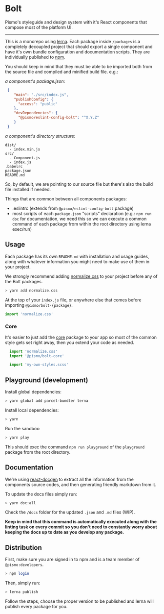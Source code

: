# Bolt
Pismo's styleguide and design system with it's React components that compose most of the platform UI.

---

This is a monorepo using [lerna](https://lernajs.io/). Each package inside `/packages` is a completely decoupled project that should export a single component and have it's own bundle configuration and documentation scripts. They are individually published to [npm](https://www.npmjs.com/org/pismo).

You should keep in mind that they must be able to be imported both from the source file and compiled and minified build file. e.g.:

_a component's package.json_:
```json
 {
    "main": "./src/index.js",
    "publishConfig": {
      "access": "public"
    },
    "devDependencies": {
      "@pismo/eslint-config-bolt": "^X.Y.Z"
    }
 }
```

_a component's directory structure_:
```
dist/
  - index.min.js
src/
  - Component.js
  - index.js
.babelrc
package.json
README.md
```

So, by default, we are pointing to our source file but there's also the build file installed if needed.

Things that are common between all components packages:
 - .eslintrc (extends from `@pismo/eslint-config-bolt` package)
 - most scripts of each `package.json` "scripts" declaration (e.g.: `npm run doc` for documentation, we need this so we can execute a common command of each package from within the root directory using lerna exec/run)

## Usage

Each package has its own `README.md` with installation and usage guides, along with whatever information you might need to make use of them in your project.

We strongly recommend adding [normalize.css](https://necolas.github.io/normalize.css) to your project before any of the Bolt packages.

```sh
> yarn add normalize.css
```

At the top of your `index.js` file, or anywhere else that comes before importing `@pismo/bolt-{package}`.
```js
import 'normalize.css'
```

### Core

It's easier to just add the [core](https://github.com/pismo/bolt/tree/master/packages/core) package to your app so most of the common style gets set right away, then you extend your code as needed.

```js
  import 'normalize.css'
  import '@pismo/bolt-core'

  import 'my-own-styles.scss'
```

## Playground (development)

Install global dependencies:

```sh
> yarn global add parcel-bundler lerna
```

Install local dependencies:

```sh
> yarn
```

Run the sandbox:

```sh
> yarn play
```

This should exec the command `npm run playground` of the `playground` package from the root directory.


## Documentation

We're using [react-docgen](https://github.com/reactjs/react-docgen) to extract all the information from the components source codes, and then generating friendly markdown from it.

To update the docs files simply run:

```sh
> yarn doc:all
```

Check the `/docs` folder for the updated `.json` and `.md` files (WIP).

**Keep in mind that this command is automatically executed along with the linting task on every commit so you don't need to constantly worry about keeping the docs up to date as you develop any package.**


## Distribution

First, make sure you are signed in to npm and is a team member of `@pismo:developers`.

```sh
> npm login
```

Then, simply run:

```sh
> lerna publish
```

Follow the steps, choose the proper version to be published and lerna will publish every package for you.
